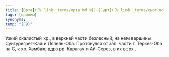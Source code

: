 ```yaml
---
title: [Орта]({% link _terms/орта.md %})-[Сырт]({% link _terms/сырт.md %}) II
tags: [ороним]
synonyms:
temp: "[Г9]"
---
```


Узкий скалистый хр., в верхней части безлесный; на нем вершины Сунгурегрег-Кая и
Лялель-Оба. Протянулся от зап. части г. Теркез-Оба на С, к хр. Хамбал; вдрз рр.
Карагач и Ай-Серез, в их верх..
